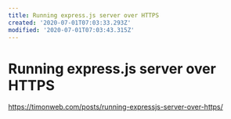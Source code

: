 ```yaml
---
title: Running express.js server over HTTPS
created: '2020-07-01T07:03:33.293Z'
modified: '2020-07-01T07:03:43.315Z'
---
```


# Running express.js server over HTTPS
https://timonweb.com/posts/running-expressjs-server-over-https/
